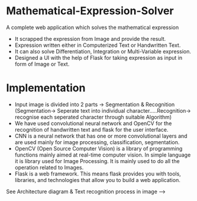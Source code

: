 # Mathematical-Expression-Solver
A complete web application which solves the mathematical expression
* It scrapped the expression from Image and provide the result.
* Expression written either in Computerized Text or Handwritten Text.
* It can also solve Differentiation, Integration or Multi-Variable expression.
* Designed a UI with the help of Flask for taking expression as input in form of Image or Text.

# Implementation
* Input image is divided into 2 parts -> Segmentation & Recognition
  (Segmentation-> Seperate text into individual character.....Recognition-> recognise each seperated character through suitable Algorithm)
* We have used convolutional neural network  and OpenCV for the recognition of handwritten text and flask for the user interface. 
* CNN is a neural network that has one or more convolutional layers and are used mainly for image processing, classification, segmentation.
* OpenCV (Open Source Computer Vision) is a library of programming functions mainly aimed at  real-time computer vision. In simple language it is library used for Image Processing. It is mainly used to do all the operation related to Images.
* Flask is a web framework. This means flask provides you with tools, libraries, and technologies that allow you to build a web application.

See Architecture diagram & Text recognition process in image --> 
